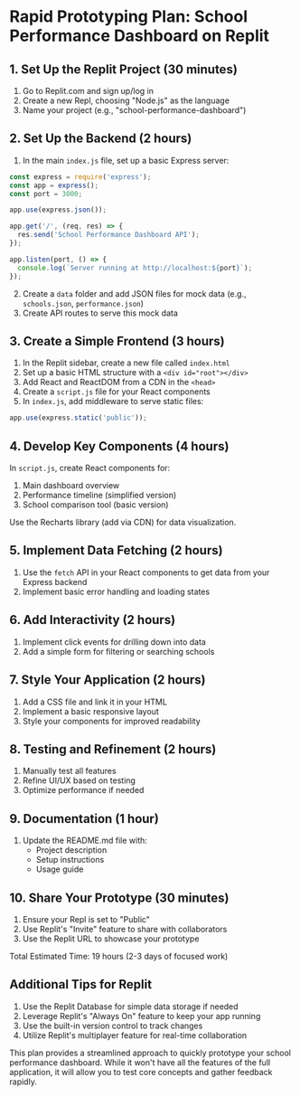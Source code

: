 # Rapid Prototyping Plan: School Performance Dashboard on Replit

## 1. Set Up the Replit Project (30 minutes)

1. Go to Replit.com and sign up/log in
2. Create a new Repl, choosing "Node.js" as the language
3. Name your project (e.g., "school-performance-dashboard")

## 2. Set Up the Backend (2 hours)

1. In the main `index.js` file, set up a basic Express server:

```javascript
const express = require('express');
const app = express();
const port = 3000;

app.use(express.json());

app.get('/', (req, res) => {
  res.send('School Performance Dashboard API');
});

app.listen(port, () => {
  console.log(`Server running at http://localhost:${port}`);
});
```

2. Create a `data` folder and add JSON files for mock data (e.g., `schools.json`, `performance.json`)
3. Create API routes to serve this mock data

## 3. Create a Simple Frontend (3 hours)

1. In the Replit sidebar, create a new file called `index.html`
2. Set up a basic HTML structure with a `<div id="root"></div>`
3. Add React and ReactDOM from a CDN in the `<head>`
4. Create a `script.js` file for your React components
5. In `index.js`, add middleware to serve static files:

```javascript
app.use(express.static('public'));
```

## 4. Develop Key Components (4 hours)

In `script.js`, create React components for:

1. Main dashboard overview
2. Performance timeline (simplified version)
3. School comparison tool (basic version)

Use the Recharts library (add via CDN) for data visualization.

## 5. Implement Data Fetching (2 hours)

1. Use the `fetch` API in your React components to get data from your Express backend
2. Implement basic error handling and loading states

## 6. Add Interactivity (2 hours)

1. Implement click events for drilling down into data
2. Add a simple form for filtering or searching schools

## 7. Style Your Application (2 hours)

1. Add a CSS file and link it in your HTML
2. Implement a basic responsive layout
3. Style your components for improved readability

## 8. Testing and Refinement (2 hours)

1. Manually test all features
2. Refine UI/UX based on testing
3. Optimize performance if needed

## 9. Documentation (1 hour)

1. Update the README.md file with:
   - Project description
   - Setup instructions
   - Usage guide

## 10. Share Your Prototype (30 minutes)

1. Ensure your Repl is set to "Public"
2. Use Replit's "Invite" feature to share with collaborators
3. Use the Replit URL to showcase your prototype

Total Estimated Time: 19 hours (2-3 days of focused work)

## Additional Tips for Replit

1. Use the Replit Database for simple data storage if needed
2. Leverage Replit's "Always On" feature to keep your app running
3. Use the built-in version control to track changes
4. Utilize Replit's multiplayer feature for real-time collaboration

This plan provides a streamlined approach to quickly prototype your school performance dashboard. While it won't have all the features of the full application, it will allow you to test core concepts and gather feedback rapidly.